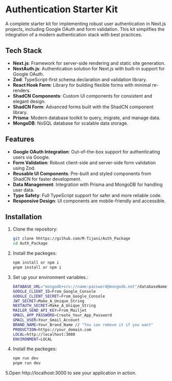 # Authentication Starter Kit

A complete starter kit for implementing robust user authentication in Next.js projects, including Google OAuth and form validation. This kit simplifies the integration of a modern authentication stack with best practices.

## Tech Stack

- **Next.js**: Framework for server-side rendering and static site generation.
- **NextAuth.js**: Authentication solution for Next.js with built-in support for Google OAuth.
- **Zod**: TypeScript-first schema declaration and validation library.
- **React Hook Form**: Library for building flexible forms with minimal re-renders.
- **ShadCN Components**: Custom UI components for consistent and elegant design.
- **ShadCN Form**: Advanced forms built with the ShadCN component library.
- **Prisma**: Modern database toolkit to query, migrate, and manage data.
- **MongoDB**: NoSQL database for scalable data storage.

## Features

- **Google OAuth Integration**: Out-of-the-box support for authenticating users via Google.
- **Form Validation**: Robust client-side and server-side form validation using Zod.
- **Reusable UI Components**: Pre-built and styled components from ShadCN for faster development.
- **Data Management**: Integration with Prisma and MongoDB for handling user data.
- **Type Safety**: Full TypeScript support for safer and more reliable code.
- **Responsive Design**: UI components are mobile-friendly and accessible.

## Installation

1. Clone the repository:

   ```bash
   git clone hhttps://github.com/M-Tijani/Auth_Package
   cd Auth_Package
   ```

2. Install the packeges:

   ```bash
   npm install or npm i
   pnpm install or npm i
   ```

3. Set up your environment variables.:

   ```bash
   DATABASE_URL="mongodb+srv://name:password@mongodb.net"/databaseName?retryWrites=true&w=majority
   GOOGLE_CLIENT_ID=From_Google_Console
   GOOGLE_CLIENT_SECRET=From_Google_Console
   JWT_SECRET=Make_A_Unique_String
   NEXTAUTH_SECRET=Make_A_Unique_String
   MAILER_SEND_API_KEY=From_Mailjet
   GMAIL_APP_PASSWORD=Create_Your_App_Password
   GMAIL_USER=Your_Gmail_Account
   BRAND_NAME=Your_Brand_Name // "You can remove it if you want"
   PRODUCTION=https://your_domain.com
   LOCAL=http://localhost:3000
   ENVIRONMENT=LOCAL
   ```

4. Install the packeges:

   ```bash
   npm run dev
   pnpm run dev
   ```

5.Open http://localhost:3000 to see your application in action.
